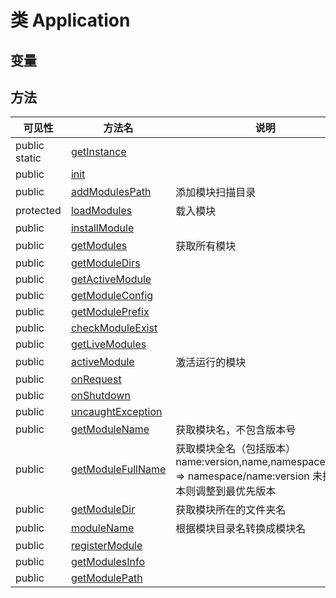 #  类 Application




## 变量


## 方法


| 可见性 | 方法名 | 说明 |
|--------|-------|------|
| public static|[getInstance](Application/getInstance.md) |  |
| public |[init](Application/init.md) |  |
| public |[addModulesPath](Application/addModulesPath.md) | 添加模块扫描目录 |
| protected |[loadModules](Application/loadModules.md) | 载入模块 |
| public |[installModule](Application/installModule.md) |  |
| public |[getModules](Application/getModules.md) | 获取所有模块 |
| public |[getModuleDirs](Application/getModuleDirs.md) |  |
| public |[getActiveModule](Application/getActiveModule.md) |  |
| public |[getModuleConfig](Application/getModuleConfig.md) |  |
| public |[getModulePrefix](Application/getModulePrefix.md) |  |
| public |[checkModuleExist](Application/checkModuleExist.md) |  |
| public |[getLiveModules](Application/getLiveModules.md) |  |
| public |[activeModule](Application/activeModule.md) | 激活运行的模块 |
| public |[onRequest](Application/onRequest.md) |  |
| public |[onShutdown](Application/onShutdown.md) |  |
| public |[uncaughtException](Application/uncaughtException.md) |  |
| public |[getModuleName](Application/getModuleName.md) | 获取模块名，不包含版本号 |
| public |[getModuleFullName](Application/getModuleFullName.md) | 获取模块全名（包括版本） name:version,name,namespace/name =&gt; namespace/name:version 未指定版本则调整到最优先版本 |
| public |[getModuleDir](Application/getModuleDir.md) | 获取模块所在的文件夹名 |
| public |[moduleName](Application/moduleName.md) | 根据模块目录名转换成模块名 |
| public |[registerModule](Application/registerModule.md) |  |
| public |[getModulesInfo](Application/getModulesInfo.md) |  |
| public |[getModulePath](Application/getModulePath.md) |  |
